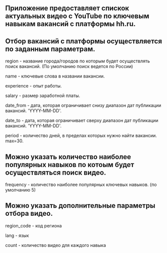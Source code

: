 ## Приложение предоставляет спискок актуальных видео с YouTube по ключевым навыкам вакансий с платформы hh.ru.
## Отбор вакансий с платформы осуществляется по заданным параметрам.
    
region - название города/городов по которым будет осуществлять поиск вакансий. (По умолчанию поиск ведется по России)

name - ключевые слова в названии вакансии.

experience - опыт работы.

salary - размер заработной платы.

date_from - дата, которая ограничивает снизу диапазон дат публикации вакансий. 'YYYY-MM-DD'.

date_to - дата, которая ограничивает сверху диапазон дат публикации вакансий. 'YYYY-MM-DD'.

period - количество дней, в пределах которых нужно найти вакансии. max=30.

## Можно указать количество наиболее популярных навыков по котоым будет осуществляться поиск видео.
frequency - количество наиболее популярных ключевых навыков. (по умолчанию 5)

## Можно указать дополнительные параметры отбора видео.
region_code - код региона

lang - язык

count - количество видео для каждого навыка
